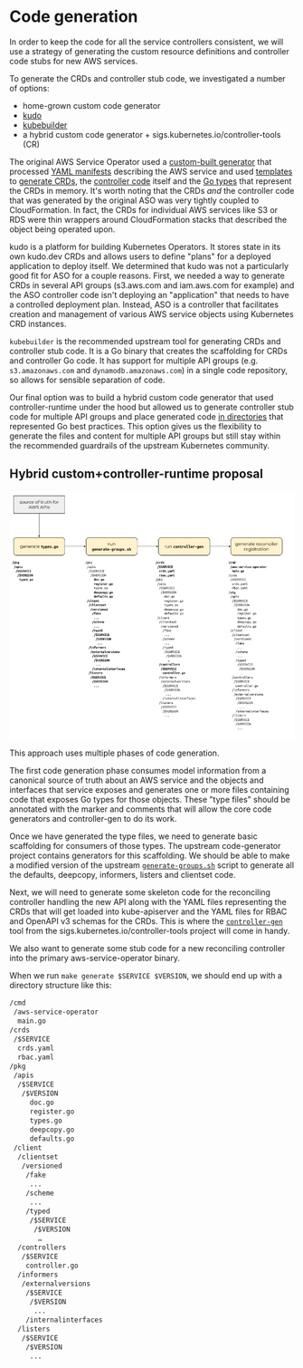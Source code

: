 # Code generation

In order to keep the code for all the service controllers consistent, we will
use a strategy of generating the custom resource definitions and controller
code stubs for new AWS services.

To generate the CRDs and controller stub code, we investigated a number of
options:

* home-grown custom code generator
* [kudo](https://kudo.dev)
* [kubebuilder](github.com/kubernetes-sigs/kubebuilder)
* a hybrid custom code generator + sigs.kubernetes.io/controller-tools (CR)

The original AWS Service Operator used a [custom-built generator][1] that
processed [YAML manifests][2] describing the AWS service and used
[templates][3] to [generate CRDs][4], the [controller code][5] itself and the
[Go types][6] that represent the CRDs in memory. It's worth noting that the
CRDs *and* the controller code that was generated by the original ASO was very
tightly coupled to CloudFormation. In fact, the CRDs for individual AWS
services like S3 or RDS were thin wrappers around CloudFormation stacks that
described the object being operated upon.

[1]: https://github.com/amazon-archives/aws-service-operator/tree/master/code-generation
[2]: https://github.com/amazon-archives/aws-service-operator/tree/master/models
[3]: https://github.com/amazon-archives/aws-service-operator/tree/master/code-generation/pkg/codegen/assets
[4]: https://github.com/amazon-archives/aws-service-operator/blob/b4befd62322a57ac78aa39ea08771fc32912592a/code-generation/pkg/codegen/assets/aws-service-operator.yaml.templ#L13-L31
[5]: https://github.com/amazon-archives/aws-service-operator/blob/master/code-generation/pkg/codegen/assets/operator.go.templ
[6]: https://github.com/amazon-archives/aws-service-operator/blob/master/code-generation/pkg/codegen/assets/types.go.templ

kudo is a platform for building Kubernetes Operators. It stores state in its
own kudo.dev CRDs and allows users to define "plans" for a deployed application
to deploy itself. We determined that kudo was not a particularly good fit for
ASO for a couple reasons. First, we needed a way to generate CRDs in several
API groups (s3.aws.com and iam.aws.com for example) and the ASO controller code
isn't deploying an "application" that needs to have a controlled deployment
plan. Instead, ASO is a controller that facilitates creation and management of
various AWS service objects using Kubernetes CRD instances.

`kubebuilder` is the recommended upstream tool for generating CRDs and controller
stub code. It is a Go binary that creates the scaffolding for CRDs and
controller Go code. It has support for multiple API groups (e.g. `s3.amazonaws.com`
and `dynamodb.amazonaws.com`) in a single code repository, so allows for sensible
separation of code.

Our final option was to build a hybrid custom code generator that used
controller-runtime under the hood but allowed us to generate controller stub
code for multiple API groups and place generated code [in directories][7] that
represented Go best practices. This option gives us the flexibility to generate
the files and content for multiple API groups but still stay within the
recommended guardrails of the upstream Kubernetes community.

[7]: https://github.com/kubernetes-sigs/kubebuilder/issues/1268

## Hybrid custom+controller-runtime proposal

![Multi-phase approach to code generation for ASO](images/multi-phase-code-generation.png)

This approach uses multiple phases of code generation.

The first code generation phase consumes model information from a canonical
source of truth about an AWS service and the objects and interfaces that
service exposes and generates one or more files containing code that exposes
Go types for those objects. These "type files" should be annotated with the
marker and comments that will allow the core code generators and controller-gen
to do its work.

Once we have generated the type files, we need to generate basic scaffolding
for consumers of those types. The upstream code-generator project contains
generators for this scaffolding. We should be able to make a modified version
of the upstream [`generate-groups.sh`][8] script to generate all the defaults,
deepcopy, informers, listers and clientset code.

[8]: https://github.com/kubernetes/code-generator/blob/6b257a9d6f461b5e15dc2f0d13e29731a5b5255a/generate-groups.sh

Next, we will need to generate some skeleton code for the reconciling
controller handling the new API along with the YAML files representing the CRDs
that will get loaded into kube-apiserver and the YAML files for RBAC and
OpenAPI v3 schemas for the CRDs. This is where the [`controller-gen`][9] tool
from the sigs.kubernetes.io/controller-tools project will come in handy.

[9]: https://github.com/kubernetes-sigs/controller-tools/blob/a5fa7b956b85a6e792bc7086fedf7107d62452b1/cmd/controller-gen/main.go

We also want to generate some stub code for a new reconciling controller into
the primary aws-service-operator binary.

When we run `make generate $SERVICE $VERSION`, we should end up with a directory
structure like this:

```
/cmd
 /aws-service-operator
  main.go
/crds
 /$SERVICE
  crds.yaml
  rbac.yaml
/pkg
 /apis
  /$SERVICE
   /$VERSION
     doc.go
     register.go
     types.go
     deepcopy.go
     defaults.go
 /client
  /clientset
   /versioned
    /fake
     ...
    /scheme
     ...
    /typed
     /$SERVICE
      /$VERSION
       …
  /controllers
   /$SERVICE
    controller.go
  /informers
   /externalversions
    /$SERVICE
     /$VERSION
      ...
    /internalinterfaces
  /listers
   /$SERVICE
    /$VERSION
     ...
```
